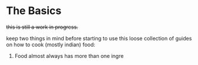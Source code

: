 # The Basics

~~this is still a work in progress.~~

keep two things in mind before starting to use this loose collection of guides on how to cook (mostly indian) food:

 1. Food almost always has more than one ingre

<!--stackedit_data:
eyJoaXN0b3J5IjpbMTcyNDQ0OTU0OF19
-->